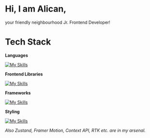 # Hi, I am Alican,
 your friendly neighbourhood Jr. Frontend Developer!

# Tech Stack

**Languages**

[![My Skills](https://skillicons.dev/icons?i=js,ts,html,css)](https://skillicons.dev)


**Frontend Libraries**

[![My Skills](https://skillicons.dev/icons?i=react)](https://skillicons.dev)


**Frameworks**

[![My Skills](https://skillicons.dev/icons?i=vite,next)](https://skillicons.dev)

**Styling**

[![My Skills](https://skillicons.dev/icons?i=tailwind)](https://skillicons.dev)

*Also Zustand, Framer Motion, Context API, RTK etc. are in my arsenal.*

